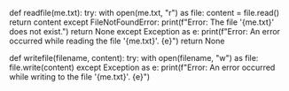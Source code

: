 
def readfile(me.txt):
    try:
        with open(me.txt, "r") as file:
            content = file.read()
        return content
    except FileNotFoundError:
        print(f"Error: The file '{me.txt}' does not exist.")
        return None
    except Exception as e:
        print(f"Error: An error occurred while reading the file '{me.txt}'. {e}")
        return None

def writefile(filename, content):
    try:
        with open(filename, "w") as file:
            file.write(content)
    except Exception as e:
        print(f"Error: An error occurred while writing to the file '{me.txt}'. {e}")
